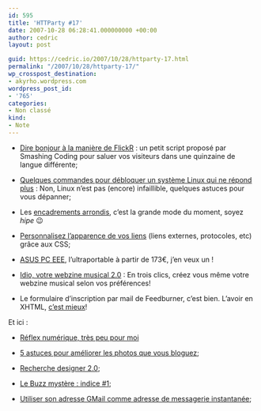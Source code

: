 ```yaml
---
id: 595
title: 'HTTParty #17'
date: 2007-10-28 06:28:41.000000000 +00:00
author: cedric
layout: post

guid: https://cedric.io/2007/10/28/httparty-17.html
permalink: "/2007/10/28/httparty-17/"
wp_crosspost_destination:
- akyrho.wordpress.com
wordpress_post_id:
- '765'
categories:
- Non classé
kind:
- Note
---
```

  * [Dire bonjour à la manière de FlickR](http://smashingcoding.com/2007/10/22/dire-bonjour-a-la-maniere-de-flickr/) : un petit script proposé par Smashing Coding pour saluer vos visiteurs dans une quinzaine de langue différente;

  * [Quelques commandes pour débloquer un système Linux qui ne répond plus](http://www.tux-planet.fr/blog/?2007/10/19/192-quelques-commandes-pour-debloquer-un-systeme-linux-qui-ne-repond-plus) : Non, Linux n’est pas (encore) infaillible, quelques astuces pour vous dépanner;

  * Les [encadrements arrondis](http://www.papygeek.com/design/css-generateur-de-coins-arrondis/), c’est la grande mode du moment, soyez _hipe_ 😉

  * [Personnalisez l’apparence de vos liens](http://my.opera.com/Groumphy/blog/css-personnalisation-des-liens) (liens externes, protocoles, etc) grâce aux CSS;

  * [ASUS PC EEE](http://lpg.alfy.free.fr/?p=665), l’ultraportable à partir de 173€, j’en veux un !

  * [Idio, votre webzine musical 2.0](http://www.presse-citron.net/?2007/10/17/2603-idio-votre-magazine-musical-personnalise) : En trois clics, créez vous même votre webzine musical selon vos préférences!

  * Le formulaire d’inscription par mail de Feedburner, c’est bien. L’avoir en XHTML, [c’est mieux](http://www.webinventif.fr/abonnement-email-a-votre-flux-via-feedburner-valide-xhtml/)!

Et ici :

  * [Réflex numérique, très peu pour moi](/blog/2007/10/13/reflex-numerique-tres-peu-pour-moi/)

  * [5 astuces pour améliorer les photos que vous bloguez](/blog/2007/10/16/5-astuces-pour-ameliorer-les-photos-que-vous-blogguez/);

  * [Recherche designer 2.0](/blog/2007/10/21/recherche-designer-20/);

  * [Le Buzz mystère : indice #1](/blog/2007/10/26/le-buzz-mystere-indice-1/);

  * [Utiliser son adresse GMail comme adresse de messagerie instantanée](/blog/2007/10/27/utiliser-son-adresse-gmail-comme-adresse-de-messagerie-instantanee/);[  
](/blog/2007/10/13/reflex-numerique-tres-peu-pour-moi/)